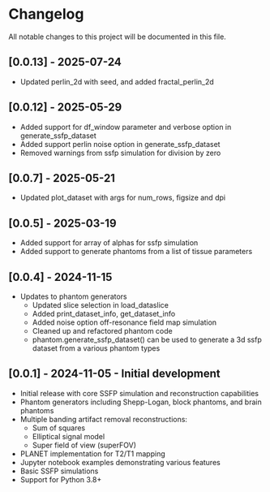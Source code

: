 # Changelog

All notable changes to this project will be documented in this file.

## [0.0.13] - 2025-07-24
- Updated perlin_2d with seed, and added fractal_perlin_2d

## [0.0.12] - 2025-05-29

- Added support for df_window parameter and verbose option in generate_ssfp_dataset
- Added support perlin noise option in generate_ssfp_dataset
- Removed warnings from ssfp simulation for division by zero

## [0.0.7] - 2025-05-21

- Updated plot_dataset with args for num_rows, figsize and dpi

## [0.0.5] - 2025-03-19

- Added support for array of alphas for ssfp simulation
- Added support to generate phantoms from a list of tissue parameters

## [0.0.4] - 2024-11-15

- Updates to phantom generators
  - Updated slice selection in load_dataslice
  - Added print_dataset_info, get_dataset_info
  - Added noise option off-resonance field map simulation 
  - Cleaned up and refactored phantom code
  - phantom.generate_ssfp_dataset() can be used to generate a 3d ssfp dataset from a various phantom types

## [0.0.1] - 2024-11-05 - Initial development

- Initial release with core SSFP simulation and reconstruction capabilities
- Phantom generators including Shepp-Logan, block phantoms, and brain phantoms
- Multiple banding artifact removal reconstructions:
  - Sum of squares
  - Elliptical signal model
  - Super field of view (superFOV)
- PLANET implementation for T2/T1 mapping
- Jupyter notebook examples demonstrating various features
- Basic SSFP simulations
- Support for Python 3.8+
